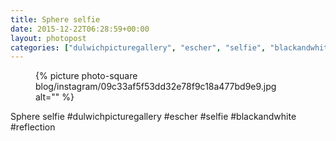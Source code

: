 ```yaml
---
title: Sphere selfie
date: 2015-12-22T06:28:59+00:00
layout: photopost
categories: ["dulwichpicturegallery", "escher", "selfie", "blackandwhite", "reflection", "photos", "instagram"]
---
```


<figure class="photo photo--square">
  {% picture photo-square blog/instagram/09c33af5f53dd32e78f9c18a477bd9e9.jpg alt="" %}
</figure>

Sphere selfie
#dulwichpicturegallery #escher #selfie #blackandwhite #reflection
